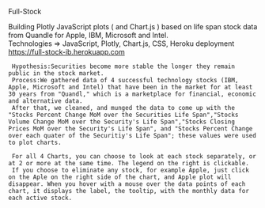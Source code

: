 Full-Stock
     
Building Plotly JavaScript plots ( and Chart.js ) based on life span stock data from Quandle  for Apple, IBM, Microsoft and Intel.  
Technologies => JavaScript, Plotly, Chart.js, CSS, Heroku deployment https://full-stock-ib.herokuapp.com
     
     Hypothesis:Securities become more stable the longer they remain public in the stock market.
     Process:We gathered data of 4 successful technology stocks (IBM, Apple, Microsoft and Intel) that have been in the market for at least 30 years from "Quandl," which is a marketplace for financial, economic and alternative data.
     After that, we cleaned, and munged the data to come up with the "Stocks Percent Change MoM over the Securities Life Span","Stocks Volume Change MoM over the Security's Life Span","Stocks Closing Prices MoM over the Security's Life Span", and "Stocks Percent Change over each quater of the Securitiy's Life Span"; these values were used to plot charts.

     For all 4 Charts, you can choose to look at each stock separately, or at 2 or more at the same time. The legend on the right is clickable. 
     If you choose to eliminate any stock, for example Apple, just click on the Aple on the right side of the chart, and Apple plot will disappear. When you hover with a mouse over the data points of each chart, it displays the label, the tooltip, with the monthly data for each active stock.